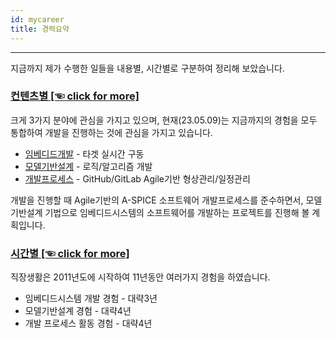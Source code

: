 ```yaml
---
id: mycareer
title: 경력요약
---
```

---

지금까지 제가 수행한 일들을 내용별, 시간별로 구분하여 정리해 보았습니다.

### [컨텐츠별 [☜ click for more]](./mycareer/contents)

크게 3가지 분야에 관심을 가지고 있으며, 현재(23.05.09)는 지금까지의 경험을 모두 통합하여 개발을 진행하는 것에 관심을 가지고 있습니다.
* [임베디드개발](./mycareer/contents#mycareer-embed) - 타겟 실시간 구동
* [모델기반설계](./mycareer/contents#mycareer-mbd) - 로직/알고리즘 개발
* [개발프로세스](./mycareer/contents#mycareer-process) - GitHub/GitLab Agile기반 형상관리/일정관리

개발을 진행할 때 Agile기반의 A-SPICE 소프트웨어 개발프로세스를 준수하면서, 모델기반설계 기법으로 임베디드시스템의 소프트웨어를 개발하는 프로젝트를 진행해 볼 계획입니다.

### [시간별 [☜ click for more]](./mycareer/time)

직장생활은 2011년도에 시작하여 11년동안 여러가지 경험을 하였습니다.
* 임베디드시스템 개발 경험 - 대략3년
* 모델기반설계 경험 - 대략4년
* 개발 프로세스 활동 경험 - 대략4년

<!--
### 이력 및 경력소개

[Curriculum_Vitae [☜ click for more Details]](/assets/ChuldongShim_Curriculum_Vitae.pdf)

<p align="center">
	<img
		src={require('/img/ChuldongShim_Curriculum_Vitae.png').default}
		alt="Example banner"
		width="450"
	/>
</p>
-->

